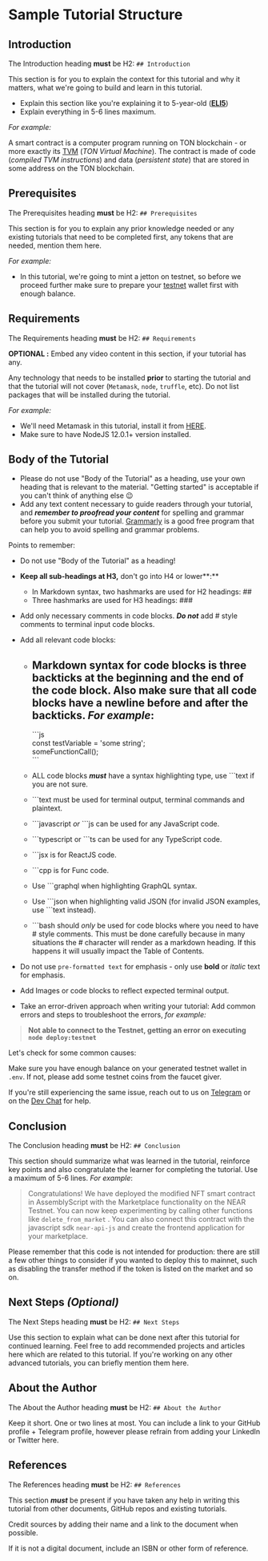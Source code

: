 # Sample Tutorial Structure

## Introduction

The Introduction heading **must** be H2: `## Introduction`

This section is for you to explain the context for this tutorial and why it matters, what we're going to build and learn in this tutorial.

- Explain this section like you're explaining it to 5-year-old (**[ELI5](https://www.dictionary.com/e/slang/eli5/)**)
- Explain everything in 5-6 lines maximum.

*For example:*

A smart contract is a computer program running on TON blockchain - or more exactly its [TVM](/learn/tvm-instructions/tvm_overview) (_TON Virtual Machine_). The contract is made of code (_compiled TVM instructions_) and data (_persistent state_) that are stored in some address on the TON blockchain.

## Prerequisites

The Prerequisites heading **must** be H2: `## Prerequisites`

This section is for you to explain any prior knowledge needed or any existing tutorials that need to be completed first, any tokens that are needed, mention them here.

*For example:*

- In this tutorial, we're going to mint a jetton on testnet, so before we proceed further make sure to prepare your [testnet](/develop/smart-contracts/environment/testnet) wallet first with enough balance.

## Requirements

The Requirements heading **must** be H2: `## Requirements`

**OPTIONAL :** Embed any video content in this section, if your tutorial has any.

Any technology that needs to be installed **prior** to starting the tutorial and that the tutorial will not cover (`Metamask`, `node`, `truffle`, etc). Do not list packages that will be installed during the tutorial.

*For example:*

- We'll need Metamask in this tutorial, install it from [HERE](https://metamask.io/).
- Make sure to have NodeJS 12.0.1+ version installed.

## Body of the Tutorial

- Please do not use "Body of the Tutorial" as a heading, use your own heading that is relevant to the material. "Getting started" is acceptable if you can't think of anything else 😉
- Add any text content necessary to guide readers through your tutorial, and ***remember to proofread your content*** for spelling and grammar before you submit your tutorial. [Grammarly](http://grammarly.com) is a good free program that can help you to avoid spelling and grammar problems.

Points to remember:

- Do not use "Body of the Tutorial" as a heading!
- **Keep all sub-headings at H3,** don't go into H4 or lower**:**
    - In Markdown syntax, two hashmarks are used for H2 headings: ##
    - Three hashmarks are used for H3 headings: ###
- Add only necessary comments in code blocks. ***Do not*** add # style comments to terminal input code blocks.
- Add all relevant code blocks:
    - Markdown syntax for code blocks is three backticks at the beginning and the end of the code block. Also make sure that all code blocks have a newline before and after the backticks. *For example*:
        - 
        \```js  
        const testVariable = 'some string';  
        someFunctionCall();  
        \```  
        
    - ALL code blocks ***must*** have a syntax highlighting type, use ```text if you are not sure.
    - \```text must be used for terminal output, terminal commands and plaintext.
    - \```javascript *or* ```js can be used for any JavaScript code.
    - \```typescript or ```ts can be used for any TypeScript code.
    - \```jsx is for ReactJS code.
    - \```cpp is for Func code.
    - Use \```graphql when highlighting GraphQL syntax.
    - Use \```json when highlighting valid JSON (for invalid JSON examples, use \```text instead).
    - \```bash should *only* be used for code blocks where you need to have # style comments. This must be done carefully because in many situations the # character will render as a markdown heading. If this happens it will usually impact the Table of Contents.
- Do not use `pre-formatted text` for emphasis - only use **bold** or *italic* text for emphasis.
- Add Images or code blocks to reflect expected terminal output.

- Take an error-driven approach when writing your tutorial: Add common errors and steps to troubleshoot the errors, *for example:*

> **Not able to connect to the Testnet, getting an error on executing `node deploy:testnet`**

Let's check for some common causes:

Make sure you have enough balance on your generated testnet wallet in `.env`. If not, please add some testnet coins from the faucet giver.

If you're still experiencing the same issue, reach out to us on [Telegram](https://t.me/SwiftAdviser) or on the [Dev Chat](https://t.me/TonDev_eng/) for help.
>

## Conclusion

The Conclusion heading **must** be H2: `## Conclusion`

This section should summarize what was learned in the tutorial, reinforce key points and also congratulate the learner for completing the tutorial. Use a maximum of 5-6 lines.
*For example*:

> Congratulations! We have deployed the modified NFT smart contract in AssemblyScript with the Marketplace functionality on the NEAR Testnet. You can now keep experimenting by calling other functions like `delete_from_market` . You can also connect this contract with the javascript sdk `near-api-js` and create the frontend application for your marketplace.

Please remember that this code is not intended for production: there are still a few other things to consider if you wanted to deploy this to mainnet, such as disabling the transfer method if the token is listed on the market and so on.
>

## Next Steps *(Optional)*

The Next Steps heading **must** be H2: `## Next Steps`

Use this section to explain what can be done next after this tutorial for continued learning.
Feel free to add recommended projects and articles here which are related to this tutorial.
If you're working on any other advanced tutorials, you can briefly mention them here.

## About the Author

The About the Author heading **must** be H2: `## About the Author`

Keep it short. One or two lines at most. You can include a link to your GitHub profile + Telegram profile, however please refrain from adding your LinkedIn or Twitter here.

## References

The References heading **must** be H2: `## References`

This section ***must*** be present if you have taken any help in writing this tutorial from other documents, GitHub repos and existing tutorials.

Credit sources by adding their name and a link to the document when possible.

If it is not a digital document, include an ISBN or other form of reference.